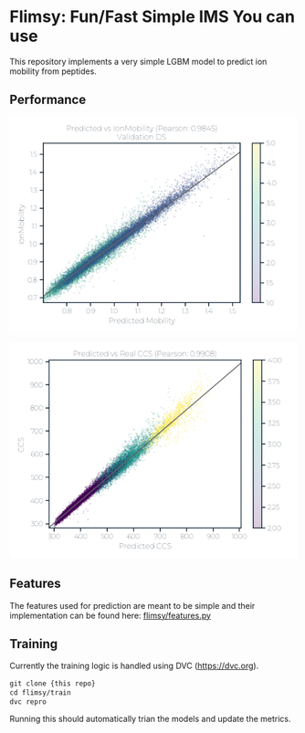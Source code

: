
# Flimsy: Fun/Fast Simple IMS You can use

This repository implements a very simple LGBM model
to predict ion mobility from peptides.

## Performance

![](train/plots/one_over_k0_model_ims_pred_vs_true.png)

![](train/plots/ccs_predicted_vs_real.png)


## Features

The features used for prediction are meant to be
simple and their implementation can be found here:
[flimsy/features.py](flimsy/features.py)

## Training 

Currently the training logic is handled using DVC (https://dvc.org).

```shell
git clone {this repo}
cd flimsy/train
dvc repro
```

Running this should automatically trian the models
and update the metrics.

